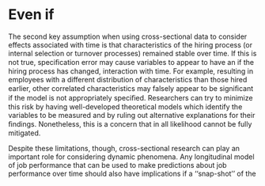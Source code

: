 # Even if

The second key assumption when using cross-sectional data to consider effects associated with time is that characteristics of the hiring process (or internal selection or turnover processes) remained stable over time. If this is not true, speciﬁcation error may cause variables to appear to have an if the hiring process has changed, interaction with time. For example, resulting in employees with a different distribution of characteristics than those hired earlier, other correlated characteristics may falsely appear to be signiﬁcant if the model is not appropriately speciﬁed. Researchers can try to minimize this risk by having well-developed theoretical models which identify the variables to be measured and by ruling out alternative explanations for their ﬁndings. Nonetheless, this is a concern that in all likelihood cannot be fully mitigated.

Despite these limitations, though, cross-sectional research can play an important role for considering dynamic phenomena. Any longitudinal model of job performance that can be used to make predictions about job performance over time should also have implications if a ‘‘snap-shot’’ of the